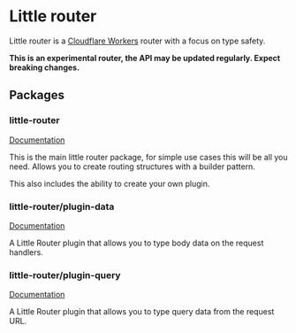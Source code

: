 # Little router

Little router is a [Cloudflare Workers](https://developers.cloudflare.com/workers/)
router with a focus on type safety.

**This is an experimental router, the API may be updated regularly. Expect
breaking changes.**

## Packages

### little-router

[Documentation](./packages/little-router/README.md)

This is the main little router package, for simple use cases this will be all
you need. Allows you to create routing structures with a builder pattern.

This also includes the ability to create your own plugin.

### little-router/plugin-data

[Documentation](./packages/little-router-plugin-data/README.md)

A Little Router plugin that allows you to type body data on the request
handlers.

### little-router/plugin-query

[Documentation](./packages/little-router-plugin-query/README.md)

A Little Router plugin that allows you to type query data from the request URL.
